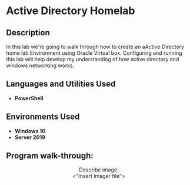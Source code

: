 <h1>Active Directory Homelab</h1>

<h2>Description</h2>
In this lab we're going to walk through how to create an aActive Directory home lab Environment using Oracle Virtual box. Configuring and running this lab will help develop my understanding of how active directory and windows networking works.
<br />


<h2>Languages and Utilities Used</h2>

- <b>PowerShell</b>

<h2>Environments Used </h2>

- <b>Windows 10</b>
- <b>Server 2019</b>


<h2>Program walk-through:</h2>

<p align="center">
Describe image: <br/>
<"Insert Imager file">
<br />
<br />

</p>

<!--
 ```diff
- text in red
+ text in green
! text in orange
# text in gray
@@ text in purple (and bold)@@
```
--!>
